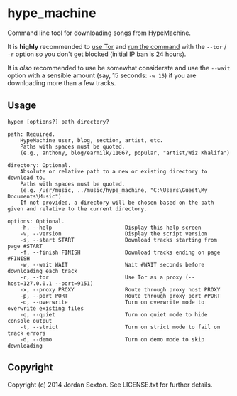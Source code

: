 # hype_machine

Command line tool for downloading songs from HypeMachine.

It is **highly** recommended to [use Tor](https://www.torproject.org/download/download-easy.html.en) and [run the command](#Usage) with the `--tor` / `-r` option so you don't get blocked (initial IP ban is 24 hours).

It is _also_ recommended to use be somewhat considerate and use the `--wait` option with a sensible amount (say, 15 seconds: `-w 15`) if you are downloading more than a few tracks.

## Usage

```
hypem [options?] path directory?

path: Required.
    HypeMachine user, blog, section, artist, etc.
    Paths with spaces must be quoted.
    (e.g., anthony, blog/earmilk/11067, popular, "artist/Wiz Khalifa")

directory: Optional.
    Absolute or relative path to a new or existing directory to download to.
    Paths with spaces must be quoted.
    (e.g. /usr/music, ../music/hype_machine, "C:\Users\Guest\My Documents\Music")
    If not provided, a directory will be chosen based on the path given and relative to the current directory.

options: Optional.
    -h, --help                       Display this help screen
    -v, --version                    Display the script version
    -s, --start START                Download tracks starting from page #START
    -f, --finish FINISH              Download tracks ending on page #FINISH
    -w, --wait WAIT                  Wait #WAIT seconds before downloading each track
    -r, --tor                        Use Tor as a proxy (--host=127.0.0.1 --port=9151)
    -x, --proxy PROXY                Route through proxy host PROXY
    -p, --port PORT                  Route through proxy port #PORT
    -o, --overwrite                  Turn on overwrite mode to overwrite existing files
    -q, --quiet                      Turn on quiet mode to hide console output
    -t, --strict                     Turn on strict mode to fail on track errors
    -d, --demo                       Turn on demo mode to skip downloading
```

## Copyright

Copyright (c) 2014 Jordan Sexton. See LICENSE.txt for further details.
